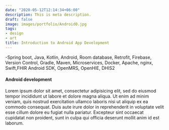 ```yaml
---
date: "2020-05-12T12:14:34+06:00"
description: This is meta description.
draft: false
image: images/portfolio/AndroidO.jpg
tags:
- design
- art
title: Introduction to Android App Development
---
```


-Spring boot, Java, Kotlin, Android, Room database, Retrofit, Firebase, Version Control, Gradle, Maven, 
Microservices, Docker, Apache, nginx, Swift,FHIR Android SDK, OpenMRS, OpenHIE, DHIS2


#### Android development

Lorem ipsum dolor sit amet, consectetur adipisicing elit, sed do eiusmod tempor incididunt ut labore
et dolore magna aliqua. Ut enim ad minim veniam, quis nostrud exercitation ullamco laboris nisi ut aliquip
ex ea commodo consequat. Duis aute irure dolor in reprehenderit in voluptate velit esse cillum dolore eu
fugiat nulla pariatur. Excepteur sint occaecat cupidatat non proident, sunt in culpa qui officia deserunt
mollit anim id est laborum.
